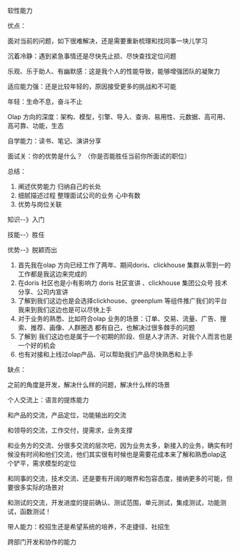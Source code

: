 软性能力



优点：

面对当前的问题，如下很难解决，还是需要重新梳理和找同事一块儿学习

沉着冷静：遇到紧急事情还是尽快先止损、尽快查找定位问题

乐观、乐于助人、有幽默感：这是我个人的性能导致，能够增强团队的凝聚力

适应能力强：还是比较年轻的，原因接受更多的挑战和不可能

年轻：生命不息，奋斗不止

Olap 方向的深度：架构、模型，引擎、导入、查询、易用性、元数据、高可用、高可靠、功能，生态

自学能力：读书、笔记、演讲分享



面试关：你的优势是什么？ （你是否能胜任当前你所面试的职位）





总结：

1. 阐述优势能力 归纳自己的长处 
2. 细腻描述过程 整理面试公司的业务 心中有数
3. 优势与岗位关联



知识--》入门

技能--〉胜任

优势--》脱颖而出





1. 首先我在olap 方向已经工作了两年、期间doris、clickhouse 集群从零到一的工作都是我这边来完成的
2. 在doris 社区也是小有影响力 doris 社区宣讲 、clickhouse 集团公众号 技术分享、公司内宣讲
3. 了解到我们这边也是会选择clickhouse、greenplum 等组件推广我们的平台 我来到我们这边也是可以尽快上手
4. 对于业务的熟悉、比如符合olap 业务的场景：订单、交易、流量、广告、搜索、推荐、画像、人群圈选 都有自己，也解决过很多棘手的问题
5. 了解到 我们这边也是属于一个初期的阶段、但是人才济济、对我个人而言也是一个好的机会
6. 也有对接和上线过olap产品、可以帮助我们产品尽快熟悉和上手





缺点：

之前的角度是开发，解决什么样的问题，解决什么样的场景

个人交流上：语言的提炼能力

和产品的交流，产品定位，功能输出的交流

和领导的交流，工作交付，提需求，业务支撑

和业务方的交流、分很多交流的层次吧，因为业务太多，新接入的业务，确实有时候没有时间和他们交流，他们其实很有时候也是需要花成本来了解和熟悉olap这个铲平，需求模型的定位

和同事的交流，技术交流、还是要有开阔的眼界和包容态度，接纳更多的可能，但要很多实际的场景对

和测试的交流，开发进度的提前确认、测试范围，单元测试，集成测试，功能测试，函数测试！

带人能力：校招生还是希望系统的培养，不走捷径、社招生 

跨部门开发和协作的能力

